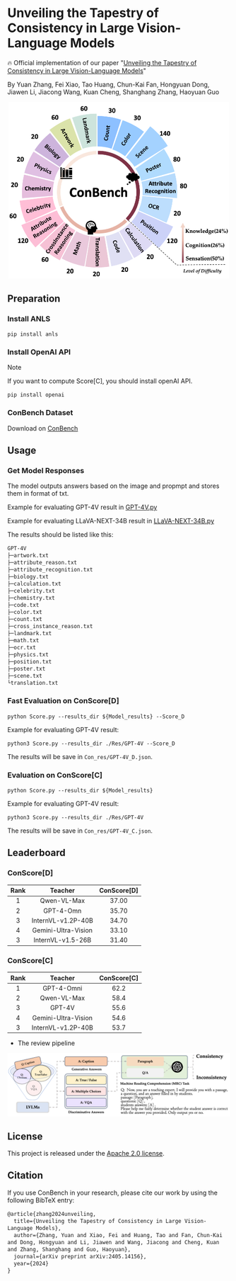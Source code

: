 # Unveiling the Tapestry of Consistency in Large Vision-Language Models

:fire: Official implementation of our paper "[Unveiling the Tapestry of Consistency in Large Vision-Language Models](https://scholar.google.com/citations?view_op=view_citation&hl=en&user=dXj1WskAAAAJ&citation_for_view=dXj1WskAAAAJ:roLk4NBRz8UC)"

By Yuan Zhang, Fei Xiao, Tao Huang, Chun-Kai Fan, Hongyuan Dong, Jiawen Li, Jiacong Wang, Kuan Cheng, Shanghang Zhang, Haoyuan Guo

<p align='center'>
<img src='./assests/ConBench.png' alt='mask' width='500px'>
</p>

## Preparation

### Install ANLS


```shell
pip install anls
```

### Install OpenAI API

> [!Note]
> If you want to compute Score[C], you should install openAI API.

```shell
pip install openai
```

### ConBench Dataset

Download on [ConBench](https://huggingface.co/datasets/ConBench/ConBench)

## Usage

### Get Model Responses

The model outputs answers based on the image and propmpt and stores them in format of txt.

Example for evaluating GPT-4V result in  [GPT-4V.py](https://github.com/open-mmlab/mmrazor)

Example for evaluating LLaVA-NEXT-34B result in  [LLaVA-NEXT-34B.py](https://github.com/open-mmlab/mmrazor)

The results should be listed like this:

```shell
GPT-4V
├─artwork.txt
├─attribute_reason.txt
├─attribute_recognition.txt
├─biology.txt
├─calculation.txt
├─celebrity.txt
├─chemistry.txt
├─code.txt
├─color.txt
├─count.txt
├─cross_instance_reason.txt
├─landmark.txt
├─math.txt
├─ocr.txt
├─physics.txt
├─position.txt
├─poster.txt
├─scene.txt
└translation.txt
```

### Fast Evaluation on ConScore[D]


```shell
python Score.py --results_dir ${Model_results} --Score_D
```

Example for evaluating GPT-4V result:

```shell
python3 Score.py --results_dir ./Res/GPT-4V --Score_D
```

The results will be save in `Con_res/GPT-4V_D.json`.

### Evaluation on ConScore[C]

```shell
python Score.py --results_dir ${Model_results} 
```

Example for evaluating GPT-4V result:

```shell
python3 Score.py --results_dir ./Res/GPT-4V
```

The results will be save in `Con_res/GPT-4V_C.json`.


## Leaderboard

### ConScore[D]

|        Rank         |         Teacher         | ConScore[D] |
| :--------------------: | :---------------------: | :------: |
| 1 | Qwen-VL-Max |  37.00   |
|  2  |  GPT-4-Omn  |   35.70   |
|  3  |    InternVL-v1.2P-40B    |   34.70   |
|  4  |    Gemini-Ultra-Vision    |   33.10   |
|  3  |    InternVL-v1.5-26B    |   31.40   |

### ConScore[C]

|        Rank         |         Teacher         | ConScore[C] |
| :--------------------: | :---------------------: | :------: |
| 1 | GPT-4-Omni  |  62.2   |
|  2  |  Qwen-VL-Max |   58.4   |
|  3  |    GPT-4V   |   55.6   |
|  4  |    Gemini-Ultra-Vision    |   54.6   |
|  3  |    InternVL-v1.2P-40B   |   53.7   |

* The review pipeline


<p align='center'>
<img src='./assests/pipeline.png' alt='mask' width='720px'>
</p>

## License

This project is released under the [Apache 2.0 license](LICENSE).

## Citation

If you use ConBench in your research, please cite our work by using the following BibTeX entry:
```
@article{zhang2024unveiling,
  title={Unveiling the Tapestry of Consistency in Large Vision-Language Models},
  author={Zhang, Yuan and Xiao, Fei and Huang, Tao and Fan, Chun-Kai and Dong, Hongyuan and Li, Jiawen and Wang, Jiacong and Cheng, Kuan and Zhang, Shanghang and Guo, Haoyuan},
  journal={arXiv preprint arXiv:2405.14156},
  year={2024}
}
```